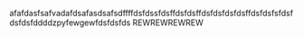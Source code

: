 afafdasfsafvadafdsafasdsafsdffffdsfdssfdsffdsfdsffdsfdsfdsfdsffdsfdsfsfdsfdsfdsfddddzpyfewgewfdsfdsfds
REWREWREWREW
